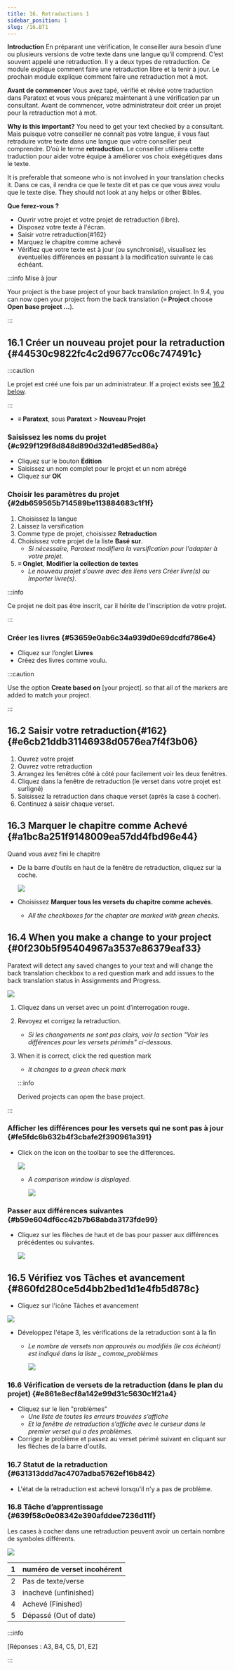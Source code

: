```yaml
---
title: 16. Retraductions 1
sidebar_position: 1
slug: /16.BT1
---
```




**Introduction** En préparant une vérification, le conseiller aura besoin d’une ou plusieurs versions de votre texte dans une langue qu’il comprend. C’est souvent appelé une retraduction. Il y a deux types de retraduction. Ce module explique comment faire une retraduction libre et la tenir à jour. Le prochain module explique comment faire une retraduction mot à mot.


**Avant de commencer**  Vous avez tapé, vérifié et révisé votre traduction dans Paratext et vous vous préparez maintenant à une vérification par un consultant. Avant de commencer, votre administrateur doit créer un projet pour la retraduction mot à mot.


**Why is this important?**  You need to get your text checked by a consultant. Mais puisque votre conseiller ne connaît pas votre langue, il vous faut retraduire votre texte dans une langue que votre conseiller peut comprendre. D’où le terme **retraduction**. Le conseiller utilisera cette traduction pour aider votre équipe à améliorer vos choix exégétiques dans le texte.


It is preferable that someone who is not involved in your translation checks it. Dans ce cas, il rendra ce que le texte dit et pas ce que vous avez voulu que le texte dise. They should not look at any helps or other Bibles.


**Que ferez-vous ?**

- Ouvrir votre projet et votre projet de retraduction (libre).
- Disposez votre texte à l'écran.
- Saisir votre retraduction{#162}
- Marquez le chapitre comme achevé
- Vérifiez que votre texte est à jour (ou synchronisé), visualisez les éventuelles différences en passant à la modification suivante le cas échéant.

:::info Mise à jour


Your project is the base project of your back translation project. In 9.4, you can now open your project from the back translation (**≡ Project** choose **Open base project …**).


:::


## 16.1 Créer un nouveau projet pour la retraduction {#44530c9822fc4c2d9677cc06c747491c}


:::caution

Le projet est créé une fois par un administrateur. If a project exists see [16.2 below](/16.BT1#e6cb21ddb31146938d0576ea7f4f3b06).

:::



- **≡ Paratext**, sous **Paratext** &gt; **Nouveau Projet**

### **Saisissez les noms du projet** {#c929f129f8d848d890d32d1ed85ed86a}

- Cliquez sur le bouton **Édition**
- Saisissez un nom complet pour le projet et un nom abrégé
- Cliquez sur **OK**

### **Choisir les paramètres** **du projet** {#2db659565b714589be113884683c1f1f}

1. Choisissez la langue
2. Laissez la versification
3. Comme type de projet, choisissez **Retraduction**
4. Choisissez votre projet de la liste **Basé sur**.
    - _Si nécessaire, Paratext modifiera la versification pour l'adapter à votre projet._
5. **≡ Onglet**, **Modifier la collection de textes**  
    - _Le nouveau projet s'ouvre avec des liens vers Créer livre(s) ou Importer livre(s)_.

:::info

Ce projet ne doit pas être inscrit, car il hérite de l'inscription de votre projet.

:::




### **Créer les livres** {#53659e0ab6c34a939d0e69dcdfd786e4}

- Cliquez sur l’onglet **Livres**
- Créez des livres comme voulu.

:::caution

Use the option **Create based on** [your project]. so that all of the markers are added to match your project.

:::




## 16.2 Saisir votre retraduction{#162} {#e6cb21ddb31146938d0576ea7f4f3b06}

1. Ouvrez votre projet
2. Ouvrez votre retraduction
3. Arrangez les fenêtres côté à côté pour facilement voir les deux fenêtres.
4. Cliquez dans la fenêtre de retraduction (le verset dans votre projet est surligné)
5. Saisissez la retraduction dans chaque verset (après la case à cocher).
6. Continuez à saisir chaque verset.

## 16.3 Marquer le chapitre comme Achevé {#a1bc8a251f9148009ea57dd4fbd96e44}


Quand vous avez fini le chapitre

- De la barre d’outils en haut de la fenêtre de retraduction, cliquez sur la coche.  

    ![](./1022870917.png)

- Choisissez **Marquer tous les versets du chapitre comme achevés**.
    - _All the checkboxes for the chapter are marked with green checks._

## 16.4 When you make a change to your project {#0f230b5f95404967a3537e86379eaf33}


Paratext will detect any saved changes to your text and will change the back translation checkbox to a red question mark and add issues to the back translation status in Assignments and Progress.


![](./2038516241.png)

1. Cliquez dans un verset avec un point d’interrogation rouge.
2. Revoyez et corrigez la retraduction.
    - _Si les changements ne sont pas clairs, voir la section "Voir les différences pour les versets périmés" ci-dessous._
3. When it is correct, click the red question mark
    - _It changes to a green check mark_

    :::info

    Derived projects can open the base project.


:::




### **Afficher les différences pour les versets qui ne sont pas à jour** {#fe5fdc6b632b4f3cbafe2f390961a391}

- Click on the  icon on the toolbar to see the differences.

    ![](./855261181.png)

    - _A comparison window is displayed_.

        ![](./1718777957.png)


### **Passer aux différences suivantes** {#b59e604df6cc42b7b68abda3173fde99}

- Cliquez sur les flèches de haut et de bas pour passer aux différences précédentes ou suivantes.  

    ![](./907576153.png)


## 16.5 Vérifiez vos **Tâches et avancement** {#860fd280ce5d4bb2bed1d1e4fb5d878c}


<div class='notion-row'>
<div class='notion-column' style={{width: 'calc((100% - (min(32px, 4vw) * 1)) * 0.5)'}}>

- Cliquez sur l'icône Tâches et avancement

</div><div className='notion-spacer'></div>

<div class='notion-column' style={{width: 'calc((100% - (min(32px, 4vw) * 1)) * 0.5)'}}>


![](./470041928.png)


</div><div className='notion-spacer'></div>
</div>

- Développez l'étape 3, les vérifications de la retraduction sont à la fin
    - _Le nombre de versets non approuvés ou modifiés (le cas échéant) est indiqué dans la liste _ comme_problèmes_

        ![](./1143591829.png)


### 16.6 Vérification de versets de la retraduction (dans le plan du projet) {#e861e8ecf8a142e99d31c5630c1f21a4}

- Cliquez sur le lien "problèmes"
    - _Une liste de toutes les erreurs trouvées s’affiche_
    - _Et la fenêtre de retraduction s’affiche avec le curseur dans le premier verset qui a des problèmes._
- Corrigez le problème et passez au verset périmé suivant en cliquant sur les flèches de la barre d'outils.

### 16.7 Statut de la retraduction {#631313ddd7ac4707adba5762ef16b842}

- L'état de la retraduction est achevé lorsqu'il n'y a pas de problème.

### 16.8 Tâche d’apprentissage {#639f58c0e08342e390afddee7236d11f}


Les cases à cocher dans une retraduction peuvent avoir un certain nombre de symboles différents.


![](./967840981.png)


| 1 | numéro de verset incohérent |
| - | --------------------------- |
| 2 | Pas de texte/verse          |
| 3 | inachevé (unfinished)       |
| 4 | Achevé (Finished)           |
| 5 | Dépassé (Out of date)       |


:::info

[Réponses : A3, B4, C5, D1, E2]

:::




